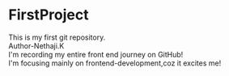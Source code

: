 # FirstProject
This is my first git repository.
<br>
Author-Nethaji.K
<br>
I'm recording my entire front end journey on GitHub!
<br>
I'm focusing mainly on frontend-development,coz it excites me!


